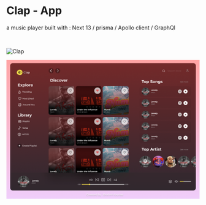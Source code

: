 # Clap - App

a music player built with : Next 13 / prisma / Apollo client / GraphQl

</br>

![Clap](https://github.com/lounasbrahim/Clap/blob/main/Screenshots/1.png)

![Clap](https://github.com/lounasbrahim/Clap/blob/main/screenshot/1.png?raw=true)
